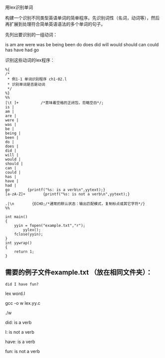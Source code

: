 用lex识别单词

构建一个识别不同类型英语单词的简单程序。先识别词性（名词，动词等），然后再扩展到处理符合简单英语语法的多个单词的句子。

先列出要识别的一组动词：

is    am   are   were   was   be  being  been   do  does  did  will   would  should  can  could  has  have  had  go

识别这些动词的lex程序：

```
%{
/*
 * 例1-1 单词识别程序 ch1-02.l
 * 识别单词是否是动词
 */
%}
%%
[\t ]+          /*意味着空格的正闭包，忽略空白*/; 
is |
am |
are |
were |
was |
be |
being |
been |
do |
does |
did |
will |
would |
should |
can |
could |
has |
have |
had |
go        {printf("%s: is a verb\n",yytext);}
[a-zA-Z]+        {printf("%s: is not a verb\n",yytext);}

.|\n        {ECHO;/*通常的默认状态：输出匹配模式，复制标点或其它字符*/}
%%

int main()
{
    yyin = fopen("example.txt","r");
        yylex();
    fclose(yyin);
}
int yywrap()
{
    return 1;
}
```

## 需要的例子文件example.txt （放在相同文件夹）：

```
did I have fun?
```

 lex word.l 

  gcc -o w lex.yy.c 

./w

did: is a verb

I: is not a verb

have: is a verb

fun: is not a verb



